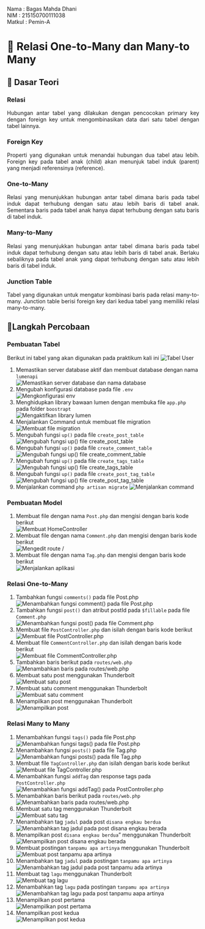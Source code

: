 Nama : Bagas Mahda Dhani <br>
NIM : 215150700111038 <br>
Matkul : Pemin-A

# 📖 Relasi One-to-Many dan Many-to Many

## 📒 Dasar Teori

### Relasi

<p align="justify">
Hubungan antar tabel yang dilakukan dengan pencocokan primary key dengan foreign key untuk mengombinasikan data dari satu tabel dengan tabel lainnya. 
</p>

### Foreign Key

<p align="justify">
Properti yang digunakan untuk menandai hubungan dua tabel atau lebih. Foreign key pada tabel anak (child) akan menunjuk tabel induk (parent) yang menjadi referensinya (reference). 
</p>

### One-to-Many

<p align="justify">
Relasi yang menunjukkan hubungan antar tabel dimana baris pada tabel induk dapat terhubung dengan satu atau lebih baris di tabel anak. Sementara baris pada tabel anak hanya dapat terhubung dengan satu baris di tabel induk. 
</p>

### Many-to-Many

<p align="justify">
Relasi yang menunjukkan hubungan antar tabel dimana baris pada tabel induk dapat terhubung dengan satu atau lebih baris di tabel anak. Berlaku sebaliknya pada tabel anak yang dapat terhubung dengan satu atau lebih baris di tabel induk. 
</p>

### Junction Table

<p align="justify">
Tabel yang digunakan untuk mengatur kombinasi baris pada relasi many-to-many. Junction table berisi foreign key dari kedua tabel yang memiliki relasi many-to-many. 
</p>

## 📒Langkah Percobaan

### Pembuatan Tabel

Berikut ini tabel yang akan digunakan pada praktikum kali ini
![Tabel User](../Screenshot/Modul_7/1_list_table.png)

1. Memastikan server database aktif dan membuat database dengan nama `lumenapi`<br>
   ![Memastikan server database dan nama database](../Screenshot/Modul_7/2_database_lumenapi.png)
2. Mengubah konfigurasi database pada file `.env` <br>
   ![Mengkonfigurasi env](../Screenshot/Modul_7/3_konfigurasi_env.png)
3. Menghidupkan library bawaan lumen dengan membuka file `app.php` pada folder `boostrapt` <br>
   ![Mengaktifkan library lumen](../Screenshot/Modul_7/4_menghidupkan_library.png)
4. Menjalankan Command untuk membuat file migration
   ![Membuat file migration](../Screenshot/Modul_7/5_creates_migrations.png)
5. Mengubah fungsi `up()` pada file `create_post_table`
   ![Mengubah fungsi up() file create_post_table](<../Screenshot/Modul_7/6_up()_create_post_table.png>)
6. Mengubah fungsi `up()` pada file `create_comment_table`
   ![Mengubah fungsi up() file create_comment_table](<../Screenshot/Modul_7/7_up()_create_comment_table.png>)
7. Mengubah fungsi `up()` pada file `create_tags_table`
   ![Mengubah fungsi up() file create_tags_table](<../Screenshot/Modul_7/8_up()_create_tags_table.png>)
8. Mengubah fungsi `up()` pada file `create_post_tag_table`
   ![Mengubah fungsi up() file create_post_tag_table](<../Screenshot/Modul_7/9_up()_create_post_tag_table.png>)
9. Menjalankan command `php artisan migrate`
   ![Menjalankan command](../Screenshot/Modul_7/10_php_artisan_migrate.png)

### Pembuatan Model

1. Membuat file dengan nama `Post.php` dan mengisi dengan baris kode berikut <br>
   ![Membuat HomeController](../Screenshot/Modul_7/11_model_Post.png)
2. Membuat file dengan nama `Comment.php` dan mengisi dengan baris kode berikut <br>
   ![Mengedit route /](../Screenshot/Modul_7/12_model_comment.png)
3. Membuat file dengan nama `Tag.php` dan mengisi dengan baris kode berikut <br>
   ![Menjalankan aplikasi](../Screenshot/Modul_7/13_model_Tag.png)

### Relasi One-to-Many

1. Tambahkan fungsi `comments()` pada file Post.php<br>
   ![Menambahkan fungsi comment() pada file Post.php](<../Screenshot/Modul_7/14_comment()_post.png>)
2. Tambahkan fungsi `post()` dan atribut postId pada `$fillable` pada file `Comment.php`<br>
   ![Menambahkan fungsi post() pada file Comment.php](<../Screenshot/Modul_7/15_fillable_post()_Comment.png>)
3. Membuat file `PostController.php` dan isilah dengan baris kode berikut <br>
   ![Membuat file PostController.php](../Screenshot/Modul_7/16_create_PostController.png)
4. Membuat file `CommentController.php` dan isilah dengan baris kode berikut <br>
   ![Membuat file CommentController.php](../Screenshot/Modul_7/17_create_CommentController.png)
5. Tambahkan baris berikut pada `routes/web.php` <br>
   ![Menambahkan baris pada routes/web.php](../Screenshot/Modul_7/35_route_web.png)
6. Membuat satu post menggunakan Thunderbolt <br>
   ![Membuat satu post](../Screenshot/Modul_7/18_post_thunderbolt.png)
7. Membuat satu comment menggunakan Thunderbolt <br>
   ![Membuat satu comment](../Screenshot/Modul_7/19_comment_thundebolt.png)
8. Menampilkan post menggunakan Thunderbolt <br>
   ![Menampilkan post](../Screenshot/Modul_7/20_posts_1.png)

### Relasi Many to Many

1. Menambahkan fungsi `tags()` pada file Post.php<br>
   ![Menambahkan fungsi tags() pada file Post.php](../Screenshot/Modul_7/21_tags_Post.png)
2. Menambahkan fungsi `posts()` pada file Tag.php<br>
   ![Menambahkan fungsi posts() pada file Tag.php](<../Screenshot/Modul_7/22_post()_Tag.png>)
3. Membuat file `TagController.php` dan isilah dengan baris kode berikut <br>
   ![Membuat file TagController.php](../Screenshot/Modul_7/23_make_TagController.png)
4. Menambahkan fungsi `addTag` dan response tags pada `PostController.php` <br>
   ![Menambahkan fungsi addTag() pada PostController.php](../Screenshot/Modul_7/24_addTag_PostController.png)
5. Menambahkan baris berikut pada `routes/web.php` <br>
   ![Menambahkan baris pada routes/web.php](../Screenshot/Modul_7/25_add_route_tag.png)
6. Membuat satu tag menggunakan Thunderbolt <br>
   ![Membuat satu tag](../Screenshot/Modul_7/26_tag_post_thunderbolt.png)
7. Menambahkan tag `jadul` pada post `disana engkau berdua` <br>
   ![Menambahkan tag jadul pada post disana engkau berada](../Screenshot/Modul_7/27_put_post_tag.png)
8. Menampilkan post `disana engkau berdua`” menggunakan Thunderbolt <br>
   ![Menampilkan post disana engkau berada](../Screenshot/Modul_7/28_get_post_1.png)
9. Membuat postingan `tanpamu apa artinya` menggunakan Thunderbolt <br>
   ![Membuat post tanpamu apa artinya](../Screenshot/Modul_7/29_post_2.png)
10. Menambahkan tag `jadul` pada postingan `tanpamu apa artinya` <br>
    ![Menambahkan tag jadul pada post tanpamu ada artinya](../Screenshot/Modul_7/30_put_post_2_tag_1.png)
11. Membuat tag `lagu` menggunakan Thunderbolt <br>
    ![Membuat tag lagu](../Screenshot/Modul_7/31_tag_lagu.png)
12. Menambahkan tag `lagu` pada postingan `tanpamu apa artinya` <br>
    ![Menambahkan tag lagu pada post tanpamu aapa artinya](../Screenshot/Modul_7/32_put_post_2_tag_2.png)
13. Menampilkan post pertama <br>
    ![Menampilkan post pertama](../Screenshot/Modul_7/33_get_post_1.png)
14. Menampilkan post kedua <br>
    ![Menampilkan post kedua](../Screenshot/Modul_7/34_get_post_2.png)
